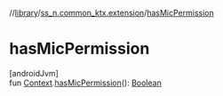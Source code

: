 //[library](../../index.md)/[ss_n.common_ktx.extension](index.md)/[hasMicPermission](has-mic-permission.md)

# hasMicPermission

[androidJvm]\
fun [Context](https://developer.android.com/reference/kotlin/android/content/Context.html).[hasMicPermission](has-mic-permission.md)(): [Boolean](https://kotlinlang.org/api/latest/jvm/stdlib/kotlin/-boolean/index.html)
